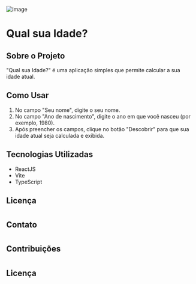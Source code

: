   ![image](https://github.com/Maxdev1017x/Qual_a_idade/assets/117764643/c09e8225-2dba-43ac-b685-799332eff01b)

# Qual sua Idade?

## Sobre o Projeto

"Qual sua Idade?" é uma aplicação simples que permite calcular a sua idade atual. 

## Como Usar

1. No campo "Seu nome", digite o seu nome.
2. No campo "Ano de nascimento", digite o ano em que você nasceu (por exemplo, 1980).
3. Após preencher os campos, clique no botão "Descobrir" para que sua idade atual seja calculada e exibida.

## Tecnologias Utilizadas

- ReactJS
- Vite
- TypeScript

## Licença

#

## Contato

#

## Contribuições

#

## Licença

#



